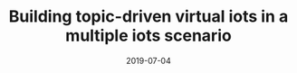 ---
title: 'Building topic-driven virtual iots in a multiple iots scenario'
collection: publications
permalink: /publication/2019-Sensors (Switzerland)-Building-topic-driven.md
excerpt: 'P. Lo Giudice, A. Nocera, D. Ursino, L. Virgili'
date: 2019-07-04
venue: 'Sensors'
link: 'https://doi.org/10.3390/s19132956'
location: 'Deloitte; DIIES, University Mediterranea of Reggio Calabria; DIII, University of Pavia; DII, Polytechnic University of Marche'
---